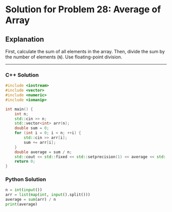 # Solution for Problem 28: Average of Array

## Explanation
First, calculate the sum of all elements in the array. Then, divide the sum by the number of elements (`N`). Use floating-point division.

---

### C++ Solution
```cpp
#include <iostream>
#include <vector>
#include <numeric>
#include <iomanip>

int main() {
    int n;
    std::cin >> n;
    std::vector<int> arr(n);
    double sum = 0;
    for (int i = 0; i < n; ++i) {
        std::cin >> arr[i];
        sum += arr[i];
    }
    double average = sum / n;
    std::cout << std::fixed << std::setprecision(1) << average << std::endl;
    return 0;
}
```

### Python Solution
```python
n = int(input())
arr = list(map(int, input().split()))
average = sum(arr) / n
print(average)
```
